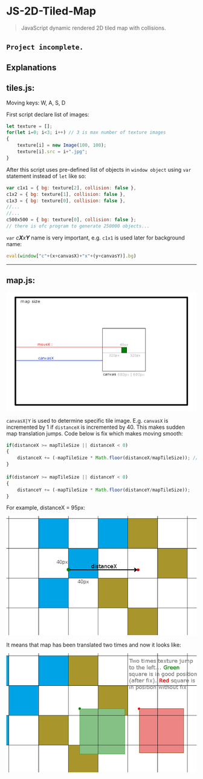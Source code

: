 # JS-2D-Tiled-Map
>JavaScript dynamic rendered 2D tiled map with collisions.
## `Project incomplete.`

## Explanations
## tiles.js:
Moving keys: W, A, S, D

First script declare list of images:
```javascript
let texture = [];
for(let i=0; i<3; i++) // 3 is max number of texture images
{
	texture[i] = new Image(100, 100);
	texture[i].src = i+".jpg";
}
```

After this script uses pre-defined list of objects in `window object` using `var` statement instead of `let` like so:
```javascript
var c1x1 = { bg: texture[2], collision: false },
c1x2 = { bg: texture[1], collision: false },
c1x3 = { bg: texture[0], collision: false },
//...
//...
c500x500 = { bg: texture[0], collision: false };
// there is ofc program to generate 250000 objects...
```
`var` *c**X**x**Y*** name is very important, e.g. `c1x1` is used later for background name:
```javascript
eval(window["c"+(x+canvasX)+"x"+(y+canvasY)].bg)
```

___
## map.js:
![map logic](https://raw.githubusercontent.com/rafalswierczek/JS-2D-Tiled-Map/master/map.png)

`canvasX|Y` is used to determine specific tile image.
E.g. `canvasX` is incremented by 1 if `distanceX` is incremented by 40.
This makes sudden map translation jumps. Code below is fix which makes moving smooth:

```javascript
if(distanceX >= mapTileSize || distanceX < 0)
{
	distanceX += (-mapTileSize * Math.floor(distanceX/mapTileSize)); // translation distanceX to left or right by 40 or 80 or 120...
}

if(distanceY >= mapTileSize || distanceY < 0)
{
	distanceY += (-mapTileSize * Math.floor(distanceY/mapTileSize));
}
```

For example, distanceX = 95px:

![map translate per 40px](https://raw.githubusercontent.com/rafalswierczek/JS-2D-Tiled-Map/master/trans.png)

It means that map has been translated two times and now it looks like:

![map translate per 40px with fix](https://raw.githubusercontent.com/rafalswierczek/JS-2D-Tiled-Map/master/trans2.png)


